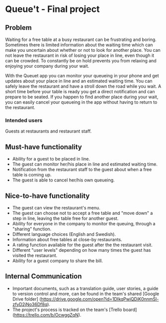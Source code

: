# Queue't - Final project

## Problem
Waiting for a free table at a busy restaurant can be frustrating and boring. Sometimes there is limited information about the waiting time which can make you uncertain about whether or not to look for another place. You can not leave the restaurant in risk of losing your place in line, even though it can be crowded. To constantly be on hold prevents you from relaxing and enjoying your company during your wait. 

With the Queuet app you can monitor your queueing in your phone and get updates about your place in line and an estimated waiting time. You can safely leave the restaurant and have a stroll down the road while you wait. A short time before your table is ready you get a direct notification and can prepare to be seated. If you happen to find another place during your wait, you can easily cancel your queueing in the app without having to return to the restaurant.    


### Intended users
Guests at restaurants and restaurant staff. 


## Must-have functionality 
- Ability for a guest to be placed in line. 
- The guest can monitor her/his place in line and estimated waiting time. 
- Notification from the restaurant staff to the guest about when a free table is coming up.
- The guest is able to cancel her/his own queueing. 


## Nice-to-have functionality
- The guest can view the restaurant's menu.
- The guest can choose not to accept a free table and "move down" a step in line, leaving the table free for another guest.
- Ability for everyone in the company to monitor the queuing, through a "sharing" function.  
- Different language choices (English and Swedish).
- Information about free tables at close-by restaurants. 
- A rating function available for the guest after the the restaurant visit. 
- Different "user levels" depending on how many times the guest has visited the restaurant.
- Ability for a guest company to share the bill.

## Internal Communication
- Important documents, such as a translation guide, user stories, a guide to version control and more, can be found in the team's shared [Google Drive folder] (https://drive.google.com/open?id=1DIkqPwiQDiK0nnmSl-zfyD2jNo36Df8q). 
- The project's process is tracked on the team's [Trello board] (https://trello.com/b/OcwggZqN).
